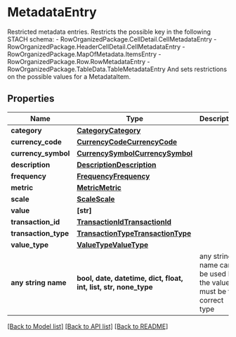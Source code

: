 # MetadataEntry

Restricted metadata entries. Restricts the possible key in the following STACH schema: - RowOrganizedPackage.CellDetail.CellMetadataEntry - RowOrganizedPackage.HeaderCellDetail.CellMetadataEntry - RowOrganizedPackage.MapOfMetadata.ItemsEntry - RowOrganizedPackage.Row.RowMetadataEntry - RowOrganizedPackage.TableData.TableMetadataEntry And sets restrictions on the possible values for a MetadataItem. 

## Properties
Name | Type | Description | Notes
------------ | ------------- | ------------- | -------------
**category** | [**CategoryCategory**](CategoryCategory.md) |  | [optional] 
**currency_code** | [**CurrencyCodeCurrencyCode**](CurrencyCodeCurrencyCode.md) |  | [optional] 
**currency_symbol** | [**CurrencySymbolCurrencySymbol**](CurrencySymbolCurrencySymbol.md) |  | [optional] 
**description** | [**DescriptionDescription**](DescriptionDescription.md) |  | [optional] 
**frequency** | [**FrequencyFrequency**](FrequencyFrequency.md) |  | [optional] 
**metric** | [**MetricMetric**](MetricMetric.md) |  | [optional] 
**scale** | [**ScaleScale**](ScaleScale.md) |  | [optional] 
**value** | **[str]** |  | [optional] 
**transaction_id** | [**TransactionIdTransactionId**](TransactionIdTransactionId.md) |  | [optional] 
**transaction_type** | [**TransactionTypeTransactionType**](TransactionTypeTransactionType.md) |  | [optional] 
**value_type** | [**ValueTypeValueType**](ValueTypeValueType.md) |  | [optional] 
**any string name** | **bool, date, datetime, dict, float, int, list, str, none_type** | any string name can be used but the value must be the correct type | [optional]

[[Back to Model list]](../README.md#documentation-for-models) [[Back to API list]](../README.md#documentation-for-api-endpoints) [[Back to README]](../README.md)


